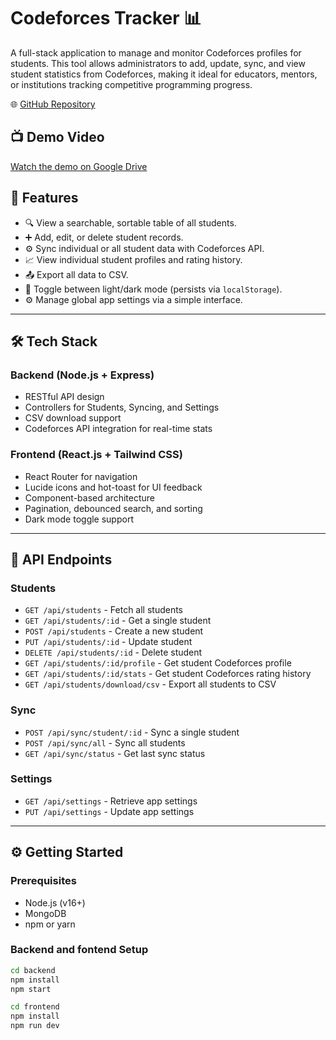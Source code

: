 # Codeforces Tracker 📊

A full-stack application to manage and monitor Codeforces profiles for students. This tool allows administrators to add, update, sync, and view student statistics from Codeforces, making it ideal for educators, mentors, or institutions tracking competitive programming progress.

🌐 [GitHub Repository](https://github.com/himanshu01010/codeforces_tracker)

## 📺 Demo Video

[Watch the demo on Google Drive](https://drive.google.com/file/d/1eDFHABKNQ6hTVWdmIXXs1zu0BW0AzutK/view?usp=sharing)

## 🚀 Features

- 🔍 View a searchable, sortable table of all students.
- ➕ Add, edit, or delete student records.
- ⚙️ Sync individual or all student data with Codeforces API.
- 📈 View individual student profiles and rating history.
- 📤 Export all data to CSV.
- 🌙 Toggle between light/dark mode (persists via `localStorage`).
- ⚙️ Manage global app settings via a simple interface.

---

## 🛠️ Tech Stack

### Backend (Node.js + Express)
- RESTful API design
- Controllers for Students, Syncing, and Settings
- CSV download support
- Codeforces API integration for real-time stats

### Frontend (React.js + Tailwind CSS)
- React Router for navigation
- Lucide icons and hot-toast for UI feedback
- Component-based architecture
- Pagination, debounced search, and sorting
- Dark mode toggle support


---

## 🧪 API Endpoints

### Students
- `GET /api/students` - Fetch all students
- `GET /api/students/:id` - Get a single student
- `POST /api/students` - Create a new student
- `PUT /api/students/:id` - Update student
- `DELETE /api/students/:id` - Delete student
- `GET /api/students/:id/profile` - Get student Codeforces profile
- `GET /api/students/:id/stats` - Get student Codeforces rating history
- `GET /api/students/download/csv` - Export all students to CSV

### Sync
- `POST /api/sync/student/:id` - Sync a single student
- `POST /api/sync/all` - Sync all students
- `GET /api/sync/status` - Get last sync status

### Settings
- `GET /api/settings` - Retrieve app settings
- `PUT /api/settings` - Update app settings

---

## ⚙️ Getting Started

### Prerequisites
- Node.js (v16+)
- MongoDB
- npm or yarn

### Backend and fontend Setup

```bash
cd backend
npm install
npm start

cd frontend
npm install
npm run dev



